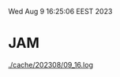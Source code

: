 Wed Aug  9 16:25:06 EEST 2023
# JAM
<a href='./cache/202308/09_16.log'>./cache/202308/09_16.log</a>

